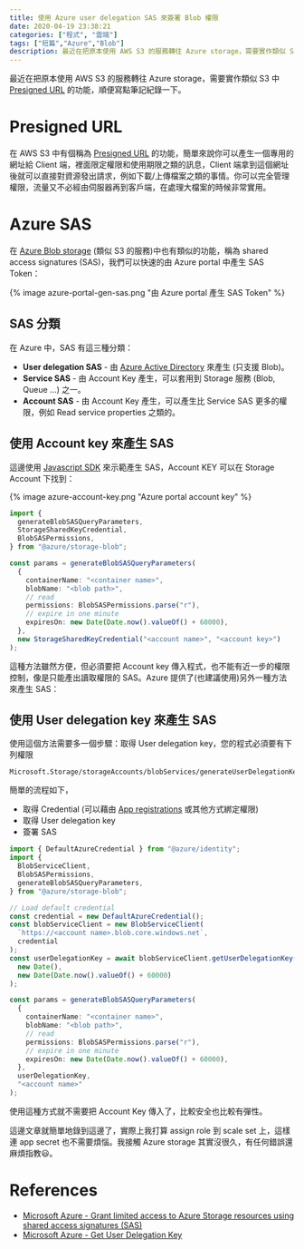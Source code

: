 ```yaml
---
title: 使用 Azure user delegation SAS 來簽署 Blob 權限
date: 2020-04-19 23:38:21
categories: ["程式", "雲端"]
tags: ["短篇","Azure","Blob"]
description: 最近在把原本使用 AWS S3 的服務轉往 Azure storage，需要實作類似 S3 中 Presigned URL 的功能，順便寫點筆記紀錄一下，這篇文章我會使用微軟建議的 User delegation SAS 來增加安全性。
---
```

最近在把原本使用 AWS S3 的服務轉往 Azure storage，需要實作類似 S3 中 [Presigned URL](https://docs.aws.amazon.com/AmazonS3/latest/dev/ShareObjectPreSignedURL.html) 的功能，順便寫點筆記紀錄一下。

# Presigned URL
在 AWS S3 中有個稱為 [Presigned URL](https://docs.aws.amazon.com/AmazonS3/latest/dev/ShareObjectPreSignedURL.html) 的功能，簡單來說你可以產生一個專用的網址給 Client 端，裡面限定權限和使用期限之類的訊息，Client 端拿到這個網址後就可以直接對資源發出請求，例如下載/上傳檔案之類的事情。你可以完全管理權限，流量又不必經由伺服器再到客戶端，在處理大檔案的時候非常實用。

# Azure SAS
在 [Azure Blob storage](https://docs.microsoft.com/en-us/azure/storage/blobs/) (類似 S3 的服務)中也有類似的功能，稱為 shared access signatures (SAS)，我們可以快速的由 Azure portal 中產生 SAS Token：

{% image azure-portal-gen-sas.png "由 Azure portal 產生 SAS Token" %}

## SAS 分類
在 Azure 中，SAS 有這三種分類：
- **User delegation SAS** - 由 [Azure Active Directory](https://azure.microsoft.com/zh-tw/services/active-directory) 來產生 (只支援 Blob)。
- **Service SAS** - 由 Account Key 產生，可以套用到 Storage 服務 (Blob, Queue ...) 之一。
- **Account SAS** - 由 Account Key 產生，可以產生比 Service SAS 更多的權限，例如 Read service properties 之類的。

## 使用 Account key 來產生 SAS
這邊使用 [Javascript SDK](https://www.npmjs.com/package/@azure/storage-blob) 來示範產生 SAS，Account KEY 可以在 Storage Account 下找到：

{% image azure-account-key.png "Azure portal account key" %}

```typescript
import {
  generateBlobSASQueryParameters,
  StorageSharedKeyCredential,
  BlobSASPermissions,
} from "@azure/storage-blob";

const params = generateBlobSASQueryParameters(
  {
    containerName: "<container name>",
    blobName: "<blob path>",
    // read
    permissions: BlobSASPermissions.parse("r"),
    // expire in one minute
    expiresOn: new Date(Date.now().valueOf() + 60000),
  },
  new StorageSharedKeyCredential("<account name>", "<account key>")
);
```

這種方法雖然方便，但必須要把 Account key 傳入程式，也不能有近一步的權限控制，像是只能產出讀取權限的 SAS。Azure 提供了(也建議使用)另外一種方法來產生 SAS：

## 使用 User delegation key 來產生 SAS
使用這個方法需要多一個步驟：取得 User delegation key，您的程式必須要有下列權限

```
Microsoft.Storage/storageAccounts/blobServices/generateUserDelegationKey
```

簡單的流程如下，
- 取得 Credential (可以藉由 [App registrations](https://docs.microsoft.com/en-us/azure/active-directory/develop/quickstart-register-app) 或其他方式綁定權限)
- 取得 User delegation key
- 簽署 SAS

```typescript
import { DefaultAzureCredential } from "@azure/identity";
import {
  BlobServiceClient,
  BlobSASPermissions,
  generateBlobSASQueryParameters,
} from "@azure/storage-blob";

// Load default credential
const credential = new DefaultAzureCredential();
const blobServiceClient = new BlobServiceClient(
  `https://<account name>.blob.core.windows.net`,
  credential
);
const userDelegationKey = await blobServiceClient.getUserDelegationKey(
  new Date(),
  new Date(Date.now().valueOf() + 60000)
);

const params = generateBlobSASQueryParameters(
  {
    containerName: "<container name>",
    blobName: "<blob path>",
    // read
    permissions: BlobSASPermissions.parse("r"),
    // expire in one minute
    expiresOn: new Date(Date.now().valueOf() + 60000),
  },
  userDelegationKey,
  "<account name>"
);
```

使用這種方式就不需要把 Account Key 傳入了，比較安全也比較有彈性。

這邊文章就簡單地錄到這邊了，實際上我打算 assign role 到 scale set 上，這樣連 app secret 也不需要煩惱。我接觸 Azure storage 其實沒很久，有任何錯誤還麻煩指教😃。

# References
- [Microsoft Azure - Grant limited access to Azure Storage resources using shared access signatures (SAS)](https://docs.microsoft.com/en-us/azure/storage/common/storage-sas-overview)
- [Microsoft Azure - Get User Delegation Key](https://docs.microsoft.com/en-us/rest/api/storageservices/get-user-delegation-key)
